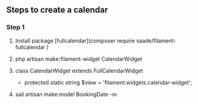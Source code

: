 

## Steps to create a calendar

### Step 1
1. Install package [fullcalendar](composer require saade/filament-fullcalendar
)
2. php artisan make:filament-widget CalendarWidget 

3. class CalendarWidget extends FullCalendarWidget

    * protected static string $view = 'filament.widgets.calendar-widget';

4. sail artisan make:model BookingDate -m
<!-- 4. return view('filament.widgets.calendar-widget', [
        'calendar' => $this->getCalendar(),
    ]); 
])
 -->
